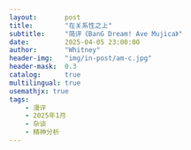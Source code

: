 ```yaml
---
layout:       post
title:        "在关系性之上"
subtitle:     "简评《BanG Dream! Ave Mujica》"
date:         2025-04-05 23:00:00
author:       "Whitney"
header-img:   "img/in-post/am-c.jpg"
header-mask:  0.3
catalog:      true
multilingual: true
usemathjx: true
tags:
    - 漫评
    - 2025年1月
    - 杂谈
    - 精神分析
---
```

